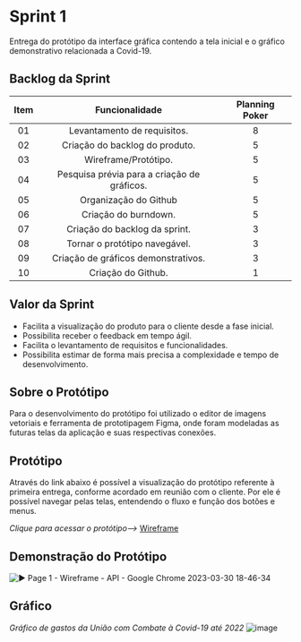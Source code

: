 # Sprint 1

Entrega do protótipo da interface gráfica contendo a tela inicial e o gráfico demonstrativo relacionada a Covid-19.

## Backlog da Sprint
| Item | Funcionalidade | Planning Poker |
| :--: | :--------------: | :-------------: |
|  01  | Levantamento de requisitos. | 8 |
|  02  | Criação do backlog do produto. | 5 |
|  03  | Wireframe/Protótipo. | 5 |
|  04  | Pesquisa prévia para a criação de gráficos. | 5 |
|  05  | Organização do Github | 5 |
|  06  | Criação do burndown. | 5 |
|  07  | Criação do backlog da sprint. | 3 |
|  08  | Tornar o protótipo navegável. | 3 |
|  09  | Criação de gráficos demonstrativos. | 3 |
|  10  | Criação do Github. | 1 |

## Valor da Sprint 
* Facilita a visualização do produto para o cliente desde a fase inicial.
* Possibilita receber o feedback em tempo ágil. 
* Facilita o levantamento de requisitos e funcionalidades. 
* Possibilita estimar de forma mais precisa a complexidade e tempo de desenvolvimento.

## Sobre o Protótipo
Para o desenvolvimento do protótipo foi utilizado o editor de imagens vetoriais e ferramenta de prototipagem Figma, onde foram modeladas as futuras telas da aplicação e suas respectivas conexões.

## Protótipo
Através do link abaixo é possível a visualização do protótipo referente à primeira entrega, conforme acordado em reunião com o cliente. Por ele é possível navegar pelas telas, entendendo o fluxo e função dos botões e menus.

*Clique para acessar o protótipo-->* <a href="https://www.figma.com/proto/5Wl75NwGWAYsg8UyQOvK0P/Wireframe---API?node-id=16-46&scaling=min-zoom&page-id=0%3A1&starting-point-node-id=16%3A46"> Wireframe </a>

## Demonstração do Protótipo
![▶ Page 1 - Wireframe - API - Google Chrome 2023-03-30 18-46-34](https://user-images.githubusercontent.com/106455775/228974604-628248d2-cc37-44b4-9167-3d0aa50c0845.gif)

## Gráfico
_Gráfico de gastos da União com Combate à Covid-19 até 2022_
![image](https://user-images.githubusercontent.com/106455775/229213006-5886d729-5bdf-4f14-b640-384a91166805.png)
